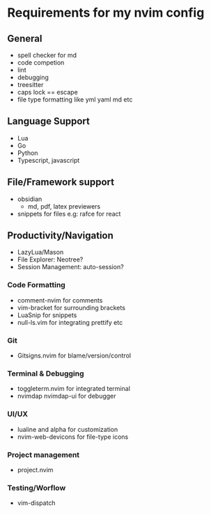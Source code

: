 # Requirements for my nvim config

## General

- spell checker for md
- code competion
- lint
- debugging
- treesitter
- caps lock == escape
- file type formatting like yml yaml md etc

## Language Support

- Lua
- Go
- Python
- Typescript, javascript

## File/Framework support

- obsidian
  - md, pdf, latex previewers
- snippets for files e.g: rafce for react

## Productivity/Navigation

- LazyLua/Mason
- File Explorer: Neotree?
- Session Management: auto-session?

### Code Formatting

- comment-nvim for comments
- vim-bracket for surrounding brackets
- LuaSnip for snippets
- null-ls.vim for integrating prettify etc

### Git

- Gitsigns.nvim for blame/version/control

### Terminal & Debugging

- toggleterm.nvim for integrated terminal
- nvimdap nvimdap-ui for debugger

### UI/UX

- lualine and alpha for customization
- nvim-web-devicons for file-type icons

### Project management
 
- project.nvim

### Testing/Worflow

- vim-dispatch
